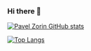 ### Hi there 👋

[![Pavel Zorin GitHub stats](https://github-readme-stats.vercel.app/api?username=PavelZorin&show_icons=true&theme=dark)](https://github.com/anuraghazra/github-readme-stats)

[![Top Langs](https://github-readme-stats.vercel.app/api/top-langs/?username=PavelZorin&layout=compact)](https://github.com/anuraghazra/github-readme-stats)
